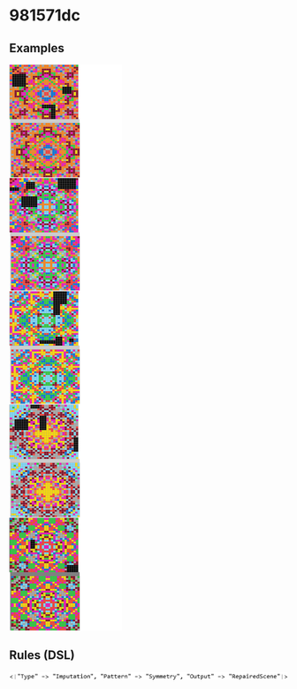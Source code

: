 # 981571dc

## Examples

![ARC examples for 981571dc](examples.png?raw=true)

## Rules (DSL)

![DSL rules for 981571dc](rules.png?raw=true)

